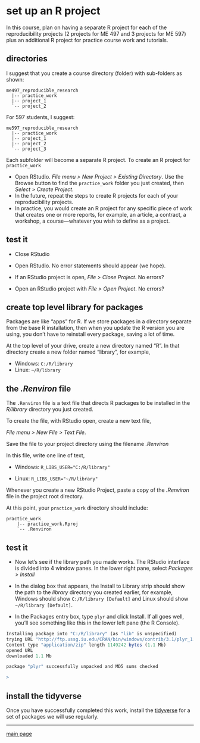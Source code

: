 
# set up an R project

In this course, plan on having a separate R project for each of the
reproducibility projects (2 projects for ME 497 and 3 projects for ME
597) plus an additional R project for practice course work and
tutorials.

## directories

I suggest that you create a course directory (folder) with sub-folders
as shown:

    me497_reproducible_research
      |-- practice_work
      |-- project_1
      `-- project_2

For 597 students, I suggest:

    me597_reproducible_research
      |-- practice_work
      |-- project_1
      |-- project_2
      `-- project_3

Each subfolder will become a separate R project. To create an R project
for `practice_work`

  - Open RStudio. *File menu \> New Project \> Existing Directory*. Use
    the Browse button to find the `practice_work` folder you just
    created, then *Select \> Create Project*.
  - In the future, repeat the steps to create R projects for each of
    your reproducibility projects.
  - In practice, you would create an R project for any specific piece of
    work that creates one or more reports, for example, an article, a
    contract, a workshop, a course—whatever you wish to define as a
    project.

## test it

  - Close RStudio

  - Open RStudio. No error statements should appear (we hope).

  - If an RStudio project is open, *File \> Close Project*. No errors?

  - Open an RStudio project with *File \> Open Project*. No errors?

## create top level library for packages

Packages are like “apps” for R. If we store packages in a directory
separate from the base R installation, then when you update the R
version you are using, you don’t have to reinstall every package, saving
a lot of time.

At the top level of your drive, create a new directory named “R”. In
that directory create a new folder named “library”, for example,

  - Windows: `C:/R/library`
  - Linux: `~/R/library`

## the *.Renviron* file

The `.Renviron` file is a text file that directs R packages to be
installed in the *R/library* directory you just created.

To create the file, with RStudio open, create a new text file,

*File menu \> New File \> Text File*.

Save the file to your project directory using the filename *.Renviron*

In this file, write one line of text,

  - Windows: `R_LIBS_USER="C:/R/library"`

  - Linux: `R_LIBS_USER="~/R/library"`

Whenever you create a new RStudio Project, paste a copy of the
*.Renviron* file in the project root directory.

At this point, your `practice_work` directory should include:

    practice_work
        |-- practice_work.Rproj
        `-- .Renviron

## test it

  - Now let’s see if the library path you made works. The RStudio
    interface is divided into 4 window panes. In the lower right pane,
    select *Packages \> Install*

  - In the dialog box that appears, the Install to Library strip should
    show the path to the *library* directory you created earlier, for
    example, Windows should show `C:/R/library [Default]` and Linux
    should show `~/R/library [Default]`.

  - In the Packages entry box, type `plyr` and click Install. If all
    goes well, you’ll see something like this in the lower left pane
    (the R Console).

<!-- end list -->

``` r
Installing package into "C:/R/library" (as "lib" is unspecified)
trying URL "http://ftp.ussg.iu.edu/CRAN/bin/windows/contrib/3.1/plyr_1.8.1.zip"
Content type "application/zip" length 1149242 bytes (1.1 Mb)
opened URL
downloaded 1.1 Mb

package "plyr" successfully unpacked and MD5 sums checked

>
```

## install the tidyverse

Once you have successfully completed this work, install the
[tidyverse](https://www.tidyverse.org/) for a set of packages we will
use regularly.

-----

[main page](../README.md)
